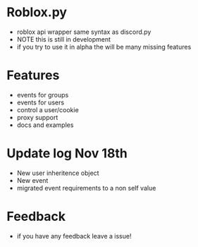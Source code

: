 # Roblox.py
- roblox api wrapper same syntax as discord.py 
- NOTE this is still in development
- if you try to use it in alpha the will be many missing features

# Features
- events for groups
- events for users
- control a user/cookie
- proxy support
- docs and examples

# Update log Nov 18th
- New user inheritence object
- New event
- migrated event requirements to a non self value

# Feedback
- if you have any feedback leave a issue!
